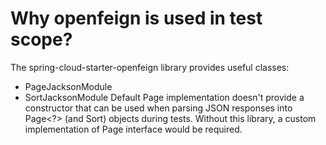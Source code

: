 # Why openfeign is used in test scope?
The spring-cloud-starter-openfeign library provides useful classes:
- PageJacksonModule
- SortJacksonModule
Default Page implementation doesn't provide a constructor that can be used when parsing JSON responses into Page<?> (and Sort) objects during tests. Without this library, a custom implementation of Page interface would be required.  